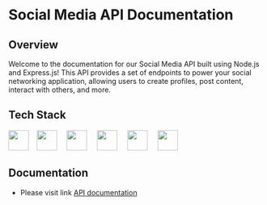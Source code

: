 # Social Media API Documentation

## Overview
Welcome to the documentation for our Social Media API built using Node.js and Express.js! This API provides a set of endpoints to power your social networking application, allowing users to create profiles, post content, interact with others, and more.

## Tech Stack
<img src="https://cdn.jsdelivr.net/npm/programming-languages-logos/src/javascript/javascript.png" height="40"> &nbsp; &nbsp;<img src="https://cdn.jsdelivr.net/gh/devicons/devicon@latest/icons/nodejs/nodejs-original-wordmark.svg" height="40" /> &nbsp; &nbsp; <img src="https://cdn.jsdelivr.net/gh/devicons/devicon@latest/icons/express/express-original-wordmark.svg" height="40" /> &nbsp; &nbsp; <img src="https://cdn.jsdelivr.net/gh/devicons/devicon@latest/icons/mongodb/mongodb-original-wordmark.svg" height="40" /> &nbsp; &nbsp; <img src="https://cdn.jsdelivr.net/gh/devicons/devicon@latest/icons/mongoose/mongoose-original-wordmark.svg" height="40"/> &nbsp; &nbsp; <img src="https://cdn.jsdelivr.net/gh/devicons/devicon@latest/icons/swagger/swagger-original.svg" height="40"/>
          
          

## Documentation
- Please visit link <a href="https://social-media-api-1caq.onrender.com/api-docs">API documentation </a>
